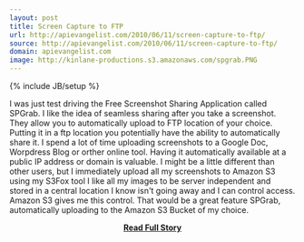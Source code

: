 ```yaml
---
layout: post
title: Screen Capture to FTP
url: http://apievangelist.com/2010/06/11/screen-capture-to-ftp/
source: http://apievangelist.com/2010/06/11/screen-capture-to-ftp/
domain: apievangelist.com
image: http://kinlane-productions.s3.amazonaws.com/spgrab.PNG
---
```

{% include JB/setup %}<p>I was just test driving the Free Screenshot Sharing Application called SPGrab. I like the idea of seamless sharing after you take a screenshot. They allow you to automatically upload to FTP location of your choice. Putting it in a ftp location you potentially have the ability to automatically share it.
I spend a lot of time uploading screenshots to a Google Doc, Worpdress Blog or orther online tool. Having it automatically available at a public IP address or domain is valuable.
I might be a little different than other users, but I immediately upload all my screenshots to Amazon S3 using my S3Fox tool I like all my images to be server independent and stored in a central location I know isn't going away and I can control access. Amazon S3 gives me this control.
That would be a great feature SPGrab, automatically uploading to the Amazon S3 Bucket of my choice.</p>
<center><p><a href="http://apievangelist.com/2010/06/11/screen-capture-to-ftp/" style='padding:25px; font-sze:18px; font-weight: bold;'>Read Full Story</a></p></center>
